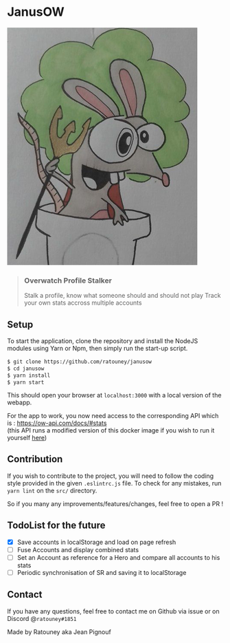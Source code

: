 # JanusOW

![Image bugged](https://github.com/ratouney/janusow/blob/development/logo.png)

> ### Overwatch Profile Stalker
> Stalk a profile, know what someone should and should not play
> Track your own stats accross multiple accounts

## Setup
To start the application, clone the repository and install the NodeJS modules using Yarn or Npm, then simply run the start-up script.

```shell
$ git clone https://github.com/ratouney/janusow
$ cd janusow
$ yarn install
$ yarn start
```

This should open your browser at `localhost:3000` with a local version of the webapp.

For the app to work, you now need access to the corresponding API which is : <https://ow-api.com/docs/#stats>
<br>(this API runs a modified version of this docker image if you wish to run it yourself [here](https://hub.docker.com/r/sdwolfe32/ovrstat))

## Contribution

If you wish to contribute to the project, you will need to follow the coding style provided in the given `.eslintrc.js` file.
To check for any mistakes, run  `yarn lint` on the `src/` directory.

So if you many any improvements/features/changes, feel free to open a PR !

## TodoList for the future 

- [X] Save accounts in localStorage and load on page refresh
- [ ] Fuse Accounts and display combined stats
- [ ] Set an Account as reference for a Hero and compare all accounts to his stats
- [ ] Periodic synchronisation of SR and saving it to localStorage

## Contact

If you have any questions, feel free to contact me on Github via issue or on Discord @`ratouney#1851`

Made by Ratouney aka Jean Pignouf
